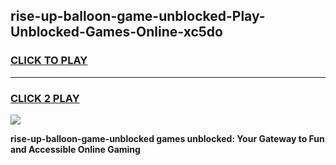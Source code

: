 
## rise-up-balloon-game-unblocked-Play-Unblocked-Games-Online-xc5do
<h3>
<a href="https://premium76.site?title=rise-up-balloon-game-unblocked&ref=24A">CLICK TO PLAY</a></h3>
<hr>

<h3>
<a href="https://premium76.site?title=rise-up-balloon-game-unblocked&ref=24A">CLICK 2 PLAY</a>
  
</h3>

<a href="https://premium76.site?title=rise-up-balloon-game-unblocked&ref=24A"><img src="https://clearcache.store/games.png"></a>


**rise-up-balloon-game-unblocked games unblocked: Your Gateway to Fun and Accessible Online Gaming**
